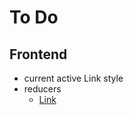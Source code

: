 # To Do

## Frontend

- current active Link style
- reducers
  - [Link](https://www.valentinog.com/blog/redux/#refactoring-the-reducer)
